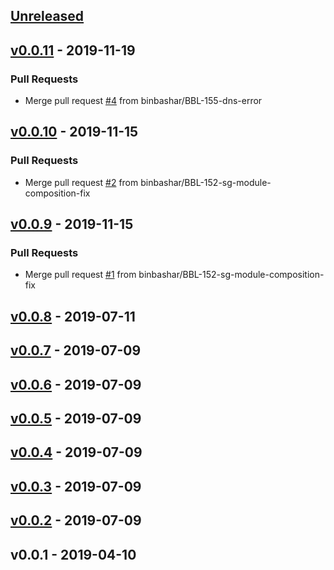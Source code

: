 <a name="unreleased"></a>
## [Unreleased]


<a name="v0.0.11"></a>
## [v0.0.11] - 2019-11-19
### Pull Requests
- Merge pull request [#4](https://github.com/binbashar/terraform-aws-pritunl-openvpn/issues/4) from binbashar/BBL-155-dns-error


<a name="v0.0.10"></a>
## [v0.0.10] - 2019-11-15
### Pull Requests
- Merge pull request [#2](https://github.com/binbashar/terraform-aws-pritunl-openvpn/issues/2) from binbashar/BBL-152-sg-module-composition-fix


<a name="v0.0.9"></a>
## [v0.0.9] - 2019-11-15
### Pull Requests
- Merge pull request [#1](https://github.com/binbashar/terraform-aws-pritunl-openvpn/issues/1) from binbashar/BBL-152-sg-module-composition-fix


<a name="v0.0.8"></a>
## [v0.0.8] - 2019-07-11

<a name="v0.0.7"></a>
## [v0.0.7] - 2019-07-09

<a name="v0.0.6"></a>
## [v0.0.6] - 2019-07-09

<a name="v0.0.5"></a>
## [v0.0.5] - 2019-07-09

<a name="v0.0.4"></a>
## [v0.0.4] - 2019-07-09

<a name="v0.0.3"></a>
## [v0.0.3] - 2019-07-09

<a name="v0.0.2"></a>
## [v0.0.2] - 2019-07-09

<a name="v0.0.1"></a>
## v0.0.1 - 2019-04-10

[Unreleased]: https://github.com/binbashar/terraform-aws-pritunl-openvpn/compare/v0.0.11...HEAD
[v0.0.11]: https://github.com/binbashar/terraform-aws-pritunl-openvpn/compare/v0.0.10...v0.0.11
[v0.0.10]: https://github.com/binbashar/terraform-aws-pritunl-openvpn/compare/v0.0.9...v0.0.10
[v0.0.9]: https://github.com/binbashar/terraform-aws-pritunl-openvpn/compare/v0.0.8...v0.0.9
[v0.0.8]: https://github.com/binbashar/terraform-aws-pritunl-openvpn/compare/v0.0.7...v0.0.8
[v0.0.7]: https://github.com/binbashar/terraform-aws-pritunl-openvpn/compare/v0.0.6...v0.0.7
[v0.0.6]: https://github.com/binbashar/terraform-aws-pritunl-openvpn/compare/v0.0.5...v0.0.6
[v0.0.5]: https://github.com/binbashar/terraform-aws-pritunl-openvpn/compare/v0.0.4...v0.0.5
[v0.0.4]: https://github.com/binbashar/terraform-aws-pritunl-openvpn/compare/v0.0.3...v0.0.4
[v0.0.3]: https://github.com/binbashar/terraform-aws-pritunl-openvpn/compare/v0.0.2...v0.0.3
[v0.0.2]: https://github.com/binbashar/terraform-aws-pritunl-openvpn/compare/v0.0.1...v0.0.2
